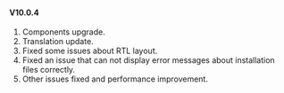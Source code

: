 #### V10.0.4

1. Components upgrade.
2. Translation update.
3. Fixed some issues about RTL layout.
4. Fixed an issue that can not display error messages about installation files correctly.
5. Other issues fixed and performance improvement.
